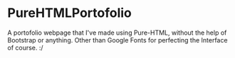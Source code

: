 # PureHTMLPortofolio
A portofolio webpage that I've made using Pure-HTML, without the help of Bootstrap or anything. Other than Google Fonts for perfecting the Interface of course. :/
